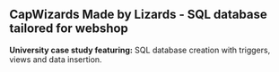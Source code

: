 ## CapWizards Made by Lizards - SQL database tailored for webshop

**University case study featuring:** SQL database creation with triggers, views and data insertion.

